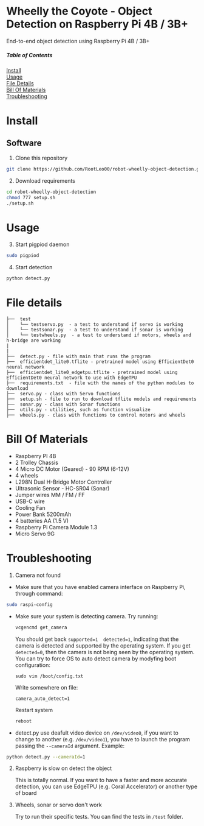 # Wheelly the Coyote - Object Detection on Raspberry Pi 4B / 3B+
End-to-end object detection using Raspberry Pi 4B / 3B+

##### Table of Contents  
[Install](#install)  
[Usage](#usage)  
[File Details](#file-details)  
[Bill Of Materials](#bill-of-materials)  
[Troubleshooting](#troubleshooting)  


# Install
## Software
1. Clone this repository
```bash
git clone https://github.com/RootLeo00/robot-wheelly-object-detection.git
```
2. Download requirements
```bash
cd robot-wheelly-object-detection
chmod 777 setup.sh
./setup.sh
```

# Usage 
3. Start pigpiod daemon
```bash
sudo pigpiod
```
4. Start detection
```bash
python detect.py
```

# File details
```
├──  test  
│    └── testservo.py  - a test to understand if servo is working
│    └── testsonar.py  - a test to understand if sonar is working
│    └── testwheels.py  - a test to understand if motors, wheels and h-bridge are working
|
|
├──  detect.py - file with main that runs the program  
├──  efficientdet_lite0.tflite - pretrained model using EfficientDet0 neural network
├──  efficientdet_lite0_edgetpu.tflite - pretrained model using EfficientDet0 neural network to use with EdgeTPU
├──  requirements.txt  - file with the names of the python modules to download
├──  servo.py - class with Servo functions
├──  setup.sh - file to run to download tflite models and requirements
├──  sonar.py - class with Sonar functions
├──  utils.py - utilities, such as function visualize
├──  wheels.py - class with functions to control motors and wheels
```

# Bill Of Materials
- Raspberry PI 4B
- 2 Trolley Chassis
- 4 Micro DC Motor (Geared) - 90 RPM (6-12V)
- 4 wheels
- L298N Dual H-Bridge Motor Controller
- Ultrasonic Sensor - HC-SR04 (Sonar)
- Jumper wires MM / FM / FF
- USB-C wire
- Cooling Fan
- Power Bank 5200mAh
- 4 batteries AA (1.5 V)
- Raspberry Pi Camera Module 1.3
- Micro Servo 9G 

# Troubleshooting
1. Camera not found
- Make sure that you have enabled camera interface on Raspberry Pi, through command:
```bash
sudo raspi-config
```
- Make sure your system is detecting camera. Try running:
  ```bash 
  vcgencmd get_camera
  ```
  You should get back ```supported=1  detected=1```, indicating that the camera is detected and supported by the operating system. If you get ```detected=0```, then the camera is not being seen by the operating system.
  You can try to force OS to auto detect camera by modyfing boot configuration:
  ```vim 
  sudo vim /boot/config.txt
  ```
  Write somewhere on file:
  ```vim
  camera_auto_detect=1
  ```
  Restart system
  ```bash
  reboot
  ```  
- detect.py use deafult video device on ```/dev/video0```, if you want to change to another (e.g. ```/dev/video1```), you have to launch the program passing the ```--cameraId``` argument. Example:
```bash
python detect.py --cameraId=1
```
2. Raspberry is slow on detect the object

    This is totally normal. If you want to have a faster and more accurate detection, you can use EdgeTPU (e.g. Coral Accelerator) or another type of board

3. Wheels, sonar or servo don't work
   
   Try to run their specific tests. You can find the tests in ```/test``` folder.